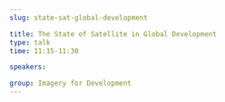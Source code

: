 ```yaml
---
slug: state-sat-global-development

title: The State of Satellite in Global Development
type: talk
time: 11:15-11:30

speakers:

group: Imagery for Development
---
```

